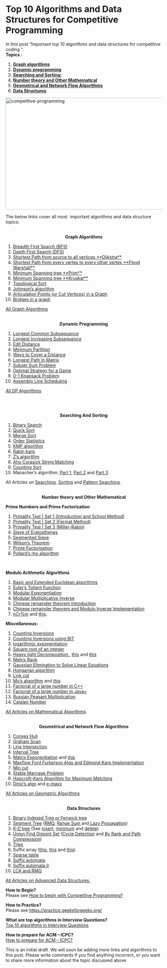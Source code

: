 <h1 class="entry-title">Top 10 Algorithms and Data Structures for Competitive Programming</h1>
				
<p>In this post “Important top 10 algorithms and data structures for competitive coding “.<br>
<strong>Topics : </strong></p>
<ol>
<li><a href="#algo1"><strong>Graph algorithms </strong></a></li>
<li><a href="#algo2"><strong>Dynamic programming </strong></a></li>
<li><a href="#algo3"><strong>Searching and Sorting: </strong></a></li>
<li><a href="#algo4"><strong>Number theory and Other Mathematical </strong></a></li>
<li><a href="#algo6"><strong><strong>Geometrical and Network Flow Algorithms </strong></strong></a></li>
<li><a href="#algo7"><strong><strong>Data Structures</strong></strong></a></li>
</ol>
<p><img src="https://media.geeksforgeeks.org/wp-content/cdn-uploads/Competitive-Programming-1.jpg" alt="competitive-programming" width="580" height="360" class="aligncenter size-full wp-image-140503"></p>
<p>The below links  cover all most &nbsp;important algorithms and data structure topics:</p>
<p style="text-align: center;"><a name="algo1"></a><br>
<strong>Graph Algorithms </strong></p>
            
<ol>
<li><a href="https://www.geeksforgeeks.org/breadth-first-traversal-for-a-graph/">Breadth First Search (BFS)</a></li>
<li><a href="https://www.geeksforgeeks.org/depth-first-traversal-for-a-graph/">Depth First Search (DFS)</a></li>
<li><a href="https://www.geeksforgeeks.org/greedy-algorithms-set-6-dijkstras-shortest-path-algorithm/">Shortest Path from source to all vertices **Dijkstra** </a></li>
<li><a href="https://www.geeksforgeeks.org/dynamic-programming-set-16-floyd-warshall-algorithm/">Shortest Path from every vertex to every other vertex **Floyd Warshall**</a></li>
<li><a href="https://www.geeksforgeeks.org/greedy-algorithms-set-5-prims-minimum-spanning-tree-mst-2/">Minimum Spanning tree **Prim** </a></li>
<li><a href="https://www.geeksforgeeks.org/greedy-algorithms-set-2-kruskals-minimum-spanning-tree-mst/">Minimum Spanning tree **Kruskal** </a></li>
<li><a href="https://www.geeksforgeeks.org/topological-sorting/">Topological Sort</a></li>
<li><a href="https://www.geeksforgeeks.org/johnsons-algorithm/">Johnson’s algorithm</a></li>
<li><a title="Permalink to Articulation Points (or Cut Vertices) in a Graph" href="https://www.geeksforgeeks.org/articulation-points-or-cut-vertices-in-a-graph/" rel="bookmark">Articulation Points (or Cut Vertices) in a Graph</a></li>
<li><a title="Permalink to Bridges in a graph" href="https://www.geeksforgeeks.org/bridge-in-a-graph/" rel="bookmark">Bridges in a graph</a></li>
</ol>
<p><a href="https://www.geeksforgeeks.org/category/graph/">All Graph Algorithms</a></p>
<p style="text-align: center;"><a name="algo2"></a><br>
<strong>Dynamic Programming</strong></p>
<ol>
<li><a href="https://www.geeksforgeeks.org/dynamic-programming-set-4-longest-common-subsequence/">Longest Common Subsequence</a></li>
<li><a href="https://www.geeksforgeeks.org/dynamic-programming-set-3-longest-increasing-subsequence/">Longest Increasing Subsequence</a></li>
<li><a href="https://www.geeksforgeeks.org/dynamic-programming-set-5-edit-distance/">Edit Distance</a></li>
<li><a href="https://www.geeksforgeeks.org/partition-a-set-into-two-subsets-such-that-the-difference-of-subset-sums-is-minimum/">Minimum Partition</a></li>
<li><a href="https://www.geeksforgeeks.org/count-number-of-ways-to-cover-a-distance/">Ways to Cover a Distance</a></li>
<li><a href="https://www.geeksforgeeks.org/find-the-longest-path-in-a-matrix-with-given-constraints/">Longest Path In Matrix</a></li>
<li><a href="https://www.geeksforgeeks.org/dynamic-programming-subset-sum-problem/">Subset Sum Problem</a></li>
<li><a href="https://www.geeksforgeeks.org/dynamic-programming-set-31-optimal-strategy-for-a-game/">Optimal Strategy for a Game</a></li>
<li><a href="https://www.geeksforgeeks.org/dynamic-programming-set-10-0-1-knapsack-problem/">0-1 Knapsack Problem</a></li>
<li><a href="https://www.geeksforgeeks.org/dynamic-programming-set-34-assembly-line-scheduling/">Assembly Line Scheduling</a></li>
</ol>
<p><a href="https://www.geeksforgeeks.org/tag/dynamic-programming/">All DP Algorithms</a></p>
<p>&nbsp;</p>
<p style="text-align: center;"><a name="algo3"></a><br>
<strong>Searching And Sorting</strong></p>
<ol>
<li><a href="http://geeksquiz.com/binary-search/">Binary Search</a></li>
<li><a href="http://geeksquiz.com/quick-sort/">Quick Sort</a></li>
<li><a href="http://geeksquiz.com/merge-sort/">Merge Sort</a></li>
<li><a href="https://www.geeksforgeeks.org/kth-smallestlargest-element-unsorted-array-set-2-expected-linear-time/">Order Statistics</a></li>
<li><a href="https://www.geeksforgeeks.org/searching-for-patterns-set-2-kmp-algorithm/">KMP algorithm</a></li>
<li><a href="https://www.geeksforgeeks.org/searching-for-patterns-set-3-rabin-karp-algorithm/"> Rabin karp</a></li>
<li><a href="https://www.geeksforgeeks.org/z-algorithm-linear-time-pattern-searching-algorithm/"> Z’s algorithm</a></li>
<li><a href="https://www.geeksforgeeks.org/aho-corasick-algorithm-pattern-searching/">Aho Corasick String Matching </a></li>
<li><a title="Permalink to Counting Sort" href="https://www.geeksforgeeks.org/counting-sort/" rel="bookmark">Counting Sort</a></li>
<li>Manacher’s algorithm: <a href="https://www.geeksforgeeks.org/manachers-algorithm-linear-time-longest-palindromic-substring-part-1/">Part 1</a>, <a href="https://www.geeksforgeeks.org/manachers-algorithm-linear-time-longest-palindromic-substring-part-2/">Part 2</a> and <a href="https://www.geeksforgeeks.org/manachers-algorithm-linear-time-longest-palindromic-substring-part-3-2/">Part 3</a></li>
</ol>
<p>All Articles on <a href="https://www.geeksforgeeks.org/category/searching/">Searching</a>, <a href="https://www.geeksforgeeks.org/category/sorting/">Sorting</a> and <a href="https://www.geeksforgeeks.org/category/pattern-searching/">Pattern Searching</a>.</p>
<p style="text-align: center;"><a name="algo4"></a><br>
<strong>Number theory and Other Mathematical</strong></p>
<p><strong>Prime Numbers and Prime Factorization</strong></p>
<ol>
<li><a href="https://www.geeksforgeeks.org/primality-test-set-1-introduction-and-school-method/">Primality Test | Set 1 (Introduction and School Method)</a></li>
<li><a href="https://www.geeksforgeeks.org/primality-test-set-2-fermet-method/">Primality Test | Set 2 (Fermat Method)</a></li>
<li><a title="Permalink to Primality Test | Set 3 (Miller–Rabin)" href="https://www.geeksforgeeks.org/primality-test-set-3-miller-rabin/" rel="bookmark">Primality Test | Set 3 (Miller–Rabin)</a></li>
<li><a href="https://www.geeksforgeeks.org/sieve-of-eratosthenes/">Sieve of Eratosthenes</a></li>
<li><a href="https://www.geeksforgeeks.org/segmented-sieve/">Segmented Sieve</a></li>
<li><a title="Permalink to Wilson’s Theorem" href="https://www.geeksforgeeks.org/wilsons-theorem/" rel="bookmark">Wilson’s Theorem</a></li>
<li><a href="https://www.geeksforgeeks.org/print-all-prime-factors-of-a-given-number/">Prime Factorisation</a></li>
<li><a href="https://www.geeksforgeeks.org/pollards-rho-algorithm-prime-factorization/">Pollard’s rho algorithm</a></li>
</ol>
<p>&nbsp;</p>
<p><strong>Modulo Arithmetic Algorithms</strong></p>
<ol>
<li><a href="https://www.geeksforgeeks.org/basic-and-extended-euclidean-algorithms/">Basic and Extended Euclidean algorithms</a></li>
<li><a href="https://www.geeksforgeeks.org/eulers-totient-function/">Euler’s Totient Function</a></li>
<li><a href="https://www.geeksforgeeks.org/modular-exponentiation-power-in-modular-arithmetic/">Modular Exponentiation</a></li>
<li><a href="https://www.geeksforgeeks.org/multiplicative-inverse-under-modulo-m/">Modular Multiplicative Inverse</a></li>
<li><a href="https://www.geeksforgeeks.org/chinese-remainder-theorem-set-1-introduction/">Chinese remainder theorem Introduction</a></li>
<li><a href="https://www.geeksforgeeks.org/chinese-remainder-theorem-set-2-implementation/">Chinese remainder theorem and Modulo Inverse Implementation</a></li>
<li><a href="https://www.geeksforgeeks.org/compute-ncr-p-set-2-lucas-theorem/">nCr%m</a> and <a href="https://www.geeksforgeeks.org/compute-ncr-p-set-1-introduction-and-dynamic-programming-solution/">this</a>.</li>
</ol>
<p><strong>Miscellaneous:</strong></p>
<ol>
<li><a href="https://www.geeksforgeeks.org/counting-inversions/">Counting Inversions</a></li>
<li><a href="https://www.geeksforgeeks.org/count-inversions-array-set-3-using-bit/">Counting Inversions using BIT</a></li>
<li><a href="https://www.geeksforgeeks.org/write-a-c-program-to-calculate-powxn/">logarithmic exponentiation</a></li>
<li><a title="Permalink to Square root of an integer" href="https://www.geeksforgeeks.org/square-root-of-an-integer/" rel="bookmark">Square root of an integer</a></li>
<li><a href="https://www.geeksforgeeks.org/heavy-light-decomposition-set-1-introduction/">Heavy light Decomposition </a>, <a href="http://e-maxx.ru/algo/heavy_light">this</a> and <a href="http://blog.anudeep2011.com/heavy-light-decomposition/">this</a></li>
<li><a href="https://www.geeksforgeeks.org/program-for-rank-of-matrix/">Matrix Rank</a></li>
<li><a title="Permalink to Gaussian Elimination to Solve Linear Equations" href="https://www.geeksforgeeks.org/gaussian-elimination/" rel="bookmark">Gaussian Elimination to Solve Linear Equations</a></li>
<li><a href="https://en.wikipedia.org/wiki/Hungarian_algorithm">Hungarian algorithm</a></li>
<li><a href="http://www.cs.cmu.edu/~avrim/451f12/lectures/lect1009-linkcut.txt">Link cut</a></li>
<li><a href="https://www.geeksforgeeks.org/mos-algorithm-query-square-root-decomposition-set-1-introduction/">Mo’s algorithm</a> and <a href="http://blog.anudeep2011.com/mos-algorithm/">this</a></li>
<li><a href="https://www.geeksforgeeks.org/factorial-large-number/">Factorial of a large number in C++</a></li>
<li><a href="https://www.geeksforgeeks.org/biginteger-class-in-java/">Factorial of a large number in Java+</a></li>
<li><a href="https://www.geeksforgeeks.org/fast-multiplication-method-without-using-multiplication-operator-russian-peasants-algorithm/">Russian Peasant Multiplication</a></li>
<li><a href="https://www.geeksforgeeks.org/program-nth-catalan-number/"> Catalan Number</a></li>
</ol>
<p><a href="https://www.geeksforgeeks.org/tag/MathematicalAlgo/">All Articles on Mathematical Algorithms</a></p>
<p style="text-align: center;"><a name="algo6"></a><br>
<strong>Geometrical and Network Flow Algorithms</strong></p>
<ol>
<li><a href="https://www.geeksforgeeks.org/convex-hull-set-1-jarviss-algorithm-or-wrapping/">Convex Hull</a></li>
<li><a href="https://www.geeksforgeeks.org/convex-hull-set-2-graham-scan/">Graham Scan</a></li>
<li><a href="https://www.geeksforgeeks.org/check-if-two-given-line-segments-intersect/">Line Intersection</a></li>
<li><a href="https://www.geeksforgeeks.org/interval-tree/">Interval Tree</a></li>
<li><a href="https://www.geeksforgeeks.org/matrix-exponentiation/">Matrix Exponentiation</a> and <a href="http://zobayer.blogspot.in/2010/11/matrix-exponentiation.html">this</a></li>
<li><a href="https://www.geeksforgeeks.org/ford-fulkerson-algorithm-for-maximum-flow-problem/">Maxflow Ford Furkerson Algo and Edmond Karp Implementation</a></li>
<li><a href="https://www.geeksforgeeks.org/minimum-cut-in-a-directed-graph/">Min cut</a></li>
<li><a href="https://www.geeksforgeeks.org/stable-marriage-problem/">Stable Marriage Problem</a></li>
<li><a href="https://www.geeksforgeeks.org/hopcroft-karp-algorithm-for-maximum-matching-set-1-introduction/">Hopcroft–Karp Algorithm for Maximum Matching </a></li>
<li><a href="https://www.geeksforgeeks.org/dinics-algorithm-maximum-flow/">Dinic’s algo</a> and <a href="http://e-maxx.ru/algo/dinic">e-maxx</a></li>
</ol>
<p><a href="https://www.geeksforgeeks.org/tag/geometric-algorithms/">All Articles on Geometric Algorithms</a></p>
<p style="text-align: center;"><a name="algo7"></a><br>
<strong>Data Structures</strong></p>
<ol>
<li><a href="https://www.geeksforgeeks.org/binary-indexed-tree-or-fenwick-tree-2/"> Binary Indexed Tree or Fenwick tree </a></li>
<li><a href="https://www.geeksforgeeks.org/segment-tree-set-1-range-minimum-query/"> Segment Tree</a> (<a href="https://www.geeksforgeeks.org/segment-tree-set-1-range-minimum-query/">RMQ</a>, <a href="https://www.geeksforgeeks.org/segment-tree-set-1-sum-of-given-range/">Range Sum </a>and<a href="https://www.geeksforgeeks.org/lazy-propagation-in-segment-tree/"> Lazy Propagation</a>)</li>
<li><a href="https://www.geeksforgeeks.org/k-dimensional-tree/">K-D tree</a> (See <a href="https://www.geeksforgeeks.org/k-dimensional-tree/">insert</a>, <a href="https://www.geeksforgeeks.org/k-dimensional-tree-set-2-find-minimum/">minimum</a> and <a href="https://www.geeksforgeeks.org/k-dimensional-tree-set-3-delete/">delete</a>)</li>
<li><a href="https://www.geeksforgeeks.org/union-find/">Union Find Disjoint Set</a> (<a href="https://www.geeksforgeeks.org/union-find-algorithm-set-2-union-by-rank/">Cycle Detection</a> and <a href="https://www.geeksforgeeks.org/union-find-algorithm-set-2-union-by-rank/">By Rank and Path Compression</a>)</li>
<li><a href="https://www.geeksforgeeks.org/trie-insert-and-search/">Tries</a></li>
<li>Suffix array (<a href="http://web.stanford.edu/class/cs97si/suffix-array.pdf">this</a>, <a href="https://www.geeksforgeeks.org/suffix-array-set-1-introduction/">this</a> and <a href="https://www.geeksforgeeks.org/suffix-array-set-2-a-nlognlogn-algorithm/">this</a>)</li>
<li><a href="https://www.geeksforgeeks.org/range-minimum-query-for-static-array/"> Sparse table</a></li>
<li><a href="https://www.geeksforgeeks.org/searching-for-patterns-set-5-finite-automata/"> Suffix automata</a></li>
<li><a href="https://www.geeksforgeeks.org/pattern-searching-set-5-efficient-constructtion-of-finite-automata/">Suffix automata II </a></li>
<li><a href="https://www.geeksforgeeks.org/find-lca-in-binary-tree-using-rmq/">LCA and RMQ</a></li>
</ol>
<p><a href="https://www.geeksforgeeks.org/category/advanced-data-structure/">All Articles on Advanced Data Structures.</a></p>
<p><strong>How to Begin?</strong><br>
Please see <a href="http://geeksquiz.com/how-to-begin-with-competitive-programming/">How to begin with Competitive Programming?</a></p>
<p><strong>How to Practice?</strong><br>
Please see <a href="https://practice.geeksforgeeks.org/">https://practice.geeksforgeeks.org/</a></p>
<p><strong>What are top algorithms in Interview Questions?</strong><br>
<a href="https://www.geeksforgeeks.org/top-10-algorithms-in-interview-questions/">Top 10 algorithms in Interview Questions</a></p>
<p><strong>How to prepare for ACM – ICPC?</strong><br>
<a href="https://www.geeksforgeeks.org/how-to-prepare-for-acm-icpc/">How to prepare for ACM – ICPC?</a></p>
<p>This is an initial draft. We will soon be adding more links and algorithms to this post. Please write comments if you find anything incorrect, or you want to share more information about the topic discussed above</p>
                      